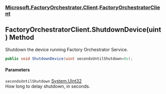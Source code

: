 ### [Microsoft.FactoryOrchestrator.Client](Microsoft_FactoryOrchestrator_Client.md 'Microsoft.FactoryOrchestrator.Client').[FactoryOrchestratorClient](Microsoft_FactoryOrchestrator_Client_FactoryOrchestratorClient.md 'Microsoft.FactoryOrchestrator.Client.FactoryOrchestratorClient')
## FactoryOrchestratorClient.ShutdownDevice(uint) Method
Shutdown the device running Factory Orchestrator Service.   
```csharp
public void ShutdownDevice(uint secondsUntilShutdown=0u);
```
#### Parameters
<a name='Microsoft_FactoryOrchestrator_Client_FactoryOrchestratorClient_ShutdownDevice(uint)_secondsUntilShutdown'></a>
`secondsUntilShutdown` [System.UInt32](https://docs.microsoft.com/en-us/dotnet/api/System.UInt32 'System.UInt32')  
How long to delay shutdown, in seconds.
  
